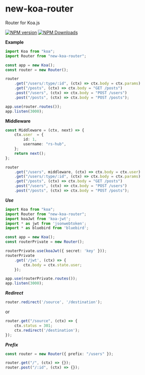 # new-koa-router
Router for Koa.js

[![NPM version](https://img.shields.io/npm/v/new-koa-router.svg?style=flat)](https://npmjs.org/package/new-koa-router)
[![NPM Downloads](https://img.shields.io/npm/dm/new-koa-router.svg?style=flat)](https://npmjs.org/package/new-koa-router)

**Example**  
```typescript
import Koa from "koa";
import Router from "new-koa-router";

const app = new Koa();
const router = new Router();

router
    .get("/users/:type/:id", (ctx) => ctx.body = ctx.params)
    .get("/posts", (ctx) => ctx.body = "GET /posts")
    .post("/users", (ctx) => ctx.body = "POST /users")
    .post("/posts", (ctx) => ctx.body = "POST /posts");

app.use(router.routes());
app.listen(3000);
```

**Middleware**  
```typescript
const Middleware = (ctx, next) => {
    ctx.user  = {
        id: 1,
        username: "rs-hub",
    };
    return next();
};

router
    .get("/users", middleware, (ctx) => ctx.body = ctx.user)
    .get("/users/:type/:id", (ctx) => ctx.body = ctx.params)
    .get("/posts", (ctx) => ctx.body = "GET /posts")
    .post("/users", (ctx) => ctx.body = "POST /users")
    .post("/posts", (ctx) => ctx.body = "POST /posts");
```
***Use***  
```typescript
import Koa from "koa";
import Router from "new-koa-router";
import koaJwt from 'koa-jwt';
import * as jwt from 'jsonwebtoken';
import * as bluebird from 'bluebird';

const app = new Koa();
const routerPrivate = new Router();

routerPrivate.use(koaJwt({ secret: 'key' }));
routerPrivate
    .get('/jwt', (ctx) => {
        ctx.body = ctx.state.user;
    });

app.use(routerPrivate.routes());
app.listen(3000);
```

***Redirect***  
```typescript
router.redirect('/source', '/destination');
```
or
```typescript
router.get("/source", (ctx) => {
    ctx.status = 301;
    ctx.redirect('/destination');
});
```

***Prefix***  
```typescript
const router = new Router({ prefix: "/users" });

router.get("/", (ctx) => {});
router.post("/:id", (ctx) => {});
```
